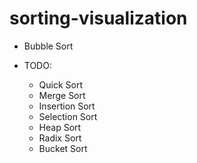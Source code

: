 # sorting-visualization

- Bubble Sort

- TODO:
  - Quick Sort
  - Merge Sort
  - Insertion Sort
  - Selection Sort
  - Heap Sort
  - Radix Sort
  - Bucket Sort
